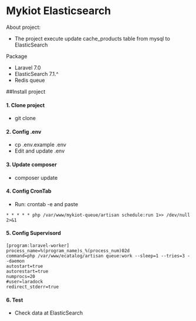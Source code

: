 # Mykiot Elasticsearch

About project:
- The project execute update cache_products table from mysql to ElasticSearch

Package
- Laravel 7.0
- ElasticSearch 7.1.^
- Redis queue

##Install project

#### 1. Clone project
- git clone 

#### 2. Config .env
- cp .env.example .env
- Edit and update .env

#### 3. Update composer
- composer update

#### 4. Config CronTab
- Run: crontab -e and paste
```
* * * * * php /var/www/mykiot-queue/artisan schedule:run 1>> /dev/null 2>&1
```

#### 5. Config Supervisord

```$xslt
[program:laravel-worker]
process_name=%(program_name)s_%(process_num)02d
command=php /var/www/ecatalog/artisan queue:work --sleep=1 --tries=3 --daemon
autostart=true
autorestart=true
numprocs=20
#user=laradock
redirect_stderr=true
```

#### 6. Test
- Check data at ElasticSearch
